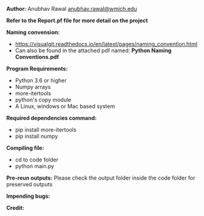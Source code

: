 **Author:**
Anubhav Rawal
anubhav.rawal@wmich.edu

**Refer to the Report.pf file for more detail on the project**

**Naming convension:**
- https://visualgit.readthedocs.io/en/latest/pages/naming_convention.html
- Can also be found in the attached pdf named: **Python Naming Conventions.pdf**

**Program Requirements:**

- Python 3.6 or higher
- Numpy arrays
- more-itertools
- python's copy module
- A Linux, windows or Mac based system

**Required dependencies command:**
- pip install more-itertools
- pip install numpy
	

**Compiling file:**
- cd to code folder
- python main.py

**Pre-reun outputs:**
Please check the output folder inside the code folder for preserved outputs

**Impending bugs:**


**Credit:**
